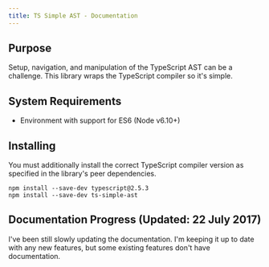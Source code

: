 ```yaml
---
title: TS Simple AST - Documentation
---
```


## Purpose

Setup, navigation, and manipulation of the TypeScript AST can be a challenge. This library wraps the TypeScript compiler so it's simple.

## System Requirements

* Environment with support for ES6 (Node v6.10+)

## Installing

You must additionally install the correct TypeScript compiler version as specified in the library's peer dependencies.

```
npm install --save-dev typescript@2.5.3
npm install --save-dev ts-simple-ast
```

## Documentation Progress (Updated: 22 July 2017)

I've been still slowly updating the documentation. I'm keeping it up to date with any new features, but some existing features don't have documentation.
